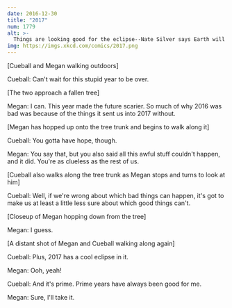 ```yaml
---
date: 2016-12-30
title: "2017"
num: 1779
alt: >-
  Things are looking good for the eclipse--Nate Silver says Earth will almost definitely still have a moon in August.
img: https://imgs.xkcd.com/comics/2017.png
---
```

[Cueball and Megan walking outdoors]

Cueball: Can't wait for this stupid year to be over.

[The two approach a fallen tree]

Megan: I can. This year made the future scarier. So much of why 2016 was bad was because of the things it sent us into 2017 without.

[Megan has hopped up onto the tree trunk and begins to walk along it]

Cueball: You gotta have hope, though.

Megan: You say that, but you also said all this awful stuff couldn't happen, and it did. You're as clueless as the rest of us.

[Cueball also walks along the tree trunk as Megan stops and turns to look at him]

Cueball: Well, if we're wrong about which bad things can happen, it's got to make us at least a little less sure about which good things can't.

[Closeup of Megan hopping down from the tree]

Megan: I guess.

[A distant shot of Megan and Cueball walking along again]

Cueball: Plus, 2017 has a cool eclipse in it.

Megan: Ooh, yeah!

Cueball: And it's prime. Prime years have always been good for me.

Megan: Sure, I'll take it.